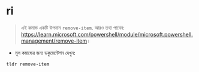 # ri

> এই কমান্ড একটি উপনাম `remove-item`.
> আরও তথ্য পাবেন: <https://learn.microsoft.com/powershell/module/microsoft.powershell.management/remove-item>।

- মূল কমান্ডের জন্য ডকুমেন্টেশন দেখুন:

`tldr remove-item`
